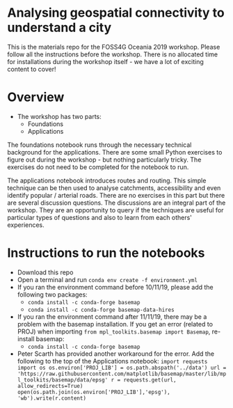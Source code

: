 # Analysing geospatial connectivity to understand a city
This is the materials repo for the FOSS4G Oceania 2019 workshop. Please follow all the instructions before the workshop. There is no allocated  time for installations during the workshop itself - we have a lot of exciting content to cover!

# Overview
- The workshop has two parts:
  - Foundations
  - Applications

The foundations notebook runs through the necessary technical background for the applications. There are some small Python exercises to figure out during the workshop - but nothing particularly tricky. The exercises do not need to be completed for the notebook to run.

The applications notebook introduces routes and routing. This simple technique can be then used to analyse catchments, accessibility and even identify popular / arterial roads. There are no exercises in this part but there are several discussion questions. The discussions are an integral part of the workshop. They are an opportunity to query if the techniques are useful for particular types of questions and also to learn from each others' experiences.

# Instructions to run the notebooks
- Download this repo
- Open a terminal and run `conda env create -f environment.yml`
- If you ran the environment command before 10/11/19, please add the following two packages:
  - `conda install -c conda-forge basemap`
  - `conda install -c conda-forge basemap-data-hires`
- If you ran the environment command after 11/11/19, there may be a problem with the basemap installation. If you get an error (related to PROJ) when importing `from mpl_toolkits.basemap import Basemap`, re-install basemap:
  - `conda install -c conda-forge basemap`
- Peter Scarth has provided another workaround for the error. Add the following to the top of the Applications notebook:
`import requests
import os
os.environ['PROJ_LIB'] = os.path.abspath('../data')
url = 'https://raw.githubusercontent.com/matplotlib/basemap/master/lib/mpl_toolkits/basemap/data/epsg'
r = requests.get(url, allow_redirects=True)
open(os.path.join(os.environ['PROJ_LIB'],'epsg'), 'wb').write(r.content)`
